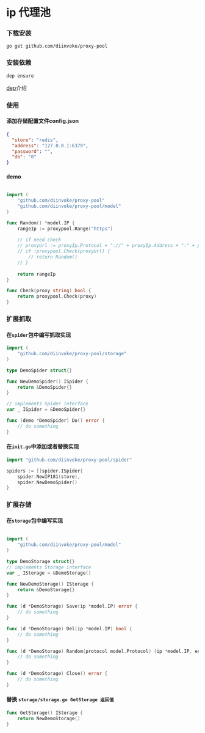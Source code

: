 ip 代理池
=========


### 下载安装

```shell
go get github.com/diinvoke/proxy-pool
```

### 安装依赖

```shell
dep ensure
```
[dep](https://golang.github.io/dep/docs/introduction.html)介绍

### 使用

#### 添加存储配置文件config.json

```json
{
  "store": "redis",
  "address": "127.0.0.1:6379",
  "password": "",
  "db": "0"
}
```

#### demo

```go

import (
	"github.com/diinvoke/proxy-pool"
	"github.com/diinvoke/proxy-pool/model"
)

func Random() *model.IP {
	rangeIp := proxypool.Range("https")
	
	// if need check
	// proxyUrl := proxyIp.Protocol + "://" + proxyIp.Address + ":" + proxyIp.Port
	// if !proxypool.Check(proxyUrl) {
		// return Random()
	// }
	
	return rangeIp
}

func Check(proxy string) bool {
	return proxypool.Check(proxy)
}

```

### 扩展抓取

#### 在``spider``包中编写抓取实现

```go
import (
	"github.com/diinvoke/proxy-pool/storage"
)

type DemoSpider struct{}

func NewDemoSpider() ISpider {
	return &DemoSpider{}
}

// implements Spider interface
var _ ISpider = &DemoSpider{}

func (demo *DemoSpider) Do() error {
	// do something
}

```

#### 在``init.go``中添加或者替换实现

```go
import "github.com/diinvoke/proxy-pool/spider"

spiders := []spider.ISpider{
	spider.NewIP181(store),
	spider.NewDemoSpider()
}
```

### 扩展存储

#### 在``storage``包中编写实现

```go

import (
    "github.com/diinvoke/proxy-pool/model"
)

type DemoStorage struct{}
// implements Storage interface
var _ IStorage = &DemoStorage()

func NewDemoStorage() IStorage {
	return &DemoStorage{}
}

func (d *DemoStorage) Save(ip *model.IP) error {
	// do something
}

func (d *DemoStorage) Del(ip *model.IP) bool {
	// do something
}

func (d *DemoStorage) Random(protocol model.Protocol) (ip *model.IP, err error) {
	// do something
}

func (d *DemoStorage) Close() error {
	// do something
}


```

#### 替换 ``storage/storage.go GetStorage 返回值``

```go
func GetStorage() IStorage {
	return NewDemoStorage()
}
```
